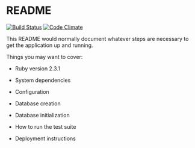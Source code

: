 # README
[![Build Status](https://semaphoreci.com/api/v1/ilgam/gallery/branches/master/shields_badge.svg)](https://semaphoreci.com/ilgam/gallery)
[![Code Climate](https://codeclimate.com/github/g-ilham/gallery/badges/gpa.svg)](https://codeclimate.com/github/g-ilham/gallery)

This README would normally document whatever steps are necessary to get the
application up and running.

Things you may want to cover:

* Ruby version 2.3.1

* System dependencies

* Configuration

* Database creation

* Database initialization

* How to run the test suite

* Deployment instructions
